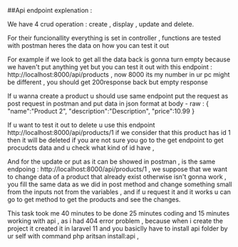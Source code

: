 ##Api endpoint explenation :

We have 4 crud operation : create , display , update and delete.

For their funcionallity everything is set in controller , functions are tested with postman heres the data on how you can test it out

For example if we look to get all the data back is gonna turn empty because we haven't put anything yet but you can test it out with this endpoint : http://localhost:8000/api/products , now 8000 its my number in ur pc might be different , you should get 200response back but empty response

If u wanna create a product u should use same endpoint put the request as post request in postman and put data in json format at body - raw : {
"name":"Product 2",
"description":"Description",
"price":10.99
}

If u want to test it out to delete u use this endpoint http://localhost:8000/api/products/1 if we consider that this product has id 1 then it will be deleted if you are not sure you go to the get endpoint to get procudcts data and u check what kind of id have ,

And for the update or put as it can be showed in postman , is the same endpoing : http://localhost:8000/api/products/1 , we suppose that we want to change data of a product that already exist otherwise isn't gonna work , you fill the same data as we did in post method and change something small from the inputs not from the variables , and if u request it and it works u can go to get method to get the products and see the changes.

This task took me 40 minutes to be done 25 minutes coding and 15 minutes working with api , as i had 404 error problem , because when i create the project it created it in laravel 11 and you basiclly have to install api folder by ur self with command php aritsan install:api ,
